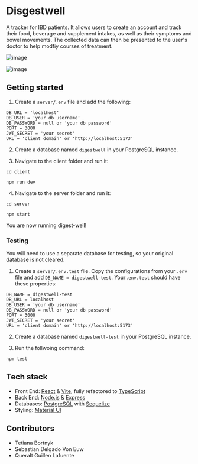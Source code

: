 # Disgestwell

A tracker for IBD patients. It allows users to create an account and track their food, beverage and supplement intakes, as well as their symptoms and bowel movements.
The collected data can then be presented to the user's doctor to help modfiy courses of treatment.

![image](https://github.com/Wyna-7/digestwell-repo/assets/155622909/5c33d288-cd14-46af-987a-e4e5094bceb2)

![image](https://github.com/Wyna-7/digestwell-repo/assets/155622909/c8df3044-624c-4795-826b-e02351d58f8a)



## Getting started

1. Create a `server/.env` file and add the following:

```
DB_URL = 'localhost'
DB_USER = 'your db username'
DB_PASSWORD = null or 'your db password'
PORT = 3000
JWT_SECRET = 'your secret'
URL = 'client domain' or 'http://localhost:5173'
```

2. Create a database named `digestwell` in your PostgreSQL instance.

3. Navigate to the client folder and run it:
   
```
cd client
```
```
npm run dev
````

4. Navigate to the server folder and run it:

```
cd server
```
```
npm start
````
You are now running digest-well!

### Testing

You will need to use a separate database for testing, so your original database is not cleared.

1. Create a `server/.env.test` file. Copy the configurations from your `.env` file and add `DB_NAME = digestwell-test`. Your .`env.test` should have these properties:

```
DB_NAME = digestwell-test
DB_URL = localhost
DB_USER = 'your db username'
DB_PASSWORD = null or 'your db password'
PORT = 3000
JWT_SECRET = 'your secret'
URL = 'client domain' or 'http://localhost:5173'
```

2. Create a database named `digestwell-test` in your PostgreSQL instance.
   
3. Run the follwoing command:

```
npm test
````

## Tech stack
- Front End: [React](https://react.dev/) & [Vite](https://vitejs.dev/), fully refactored to [TypeScript](https://www.typescriptlang.org/)
- Back End: [Node.js](https://nodejs.org/en) & [Express](https://expressjs.com/) 
- Databases: [PostgreSQL](https://www.postgresql.org/) with [Sequelize](https://sequelize.org/)
- Styling: [Material UI](https://mui.com/)

## Contributors
- Tetiana Bortnyk
- Sebastian Delgado Von Euw
- Queralt Guillen Lafuente
